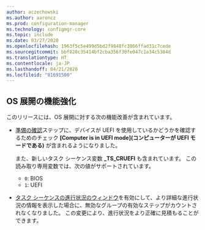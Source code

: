 ```yaml
---
author: aczechowski
ms.author: aaroncz
ms.prod: configuration-manager
ms.technology: configmgr-core
ms.topic: include
ms.date: 03/27/2020
ms.openlocfilehash: 1963f5c5e499d5bd2f9848fc3866ffad31c7cede
ms.sourcegitcommit: bbf820c35414bf2cba356f30fe047c1a34c5384d
ms.translationtype: HT
ms.contentlocale: ja-JP
ms.lasthandoff: 04/21/2020
ms.locfileid: "81691500"
---
```

## <a name="improvements-to-os-deployment"></a><a name="bkmk_osd"></a> OS 展開の機能強化

このリリースには、OS 展開に対する次の機能改善が含まれています。

- [準備の確認](../../../../../osd/understand/task-sequence-steps.md#BKMK_CheckReadiness)ステップに、デバイスが UEFI を使用しているかどうかを確認するためのチェック **[Computer is in UEFI mode]\(コンピューターが UEFI モードである\)** が含まれるようになりました。<!--6452769-->

    また、新しいタスク シーケンス変数 **_TS_CRUEFI** も含まれています。 この読み取り専用変数では、次の値がサポートされています。

  - `0`: BIOS
  - `1`: UEFI

- [タスク シーケンスの進行状況のウィンドウ](../../technical-preview-2002.md#bkmk_tsprogress)を有効にして、より詳細な進行状況の情報を表示した場合に、無効なグループの有効なステップがカウントされなくなりました。<!-- 6448412 --> この変更により、進行状況をより正確に見積もることができます。
